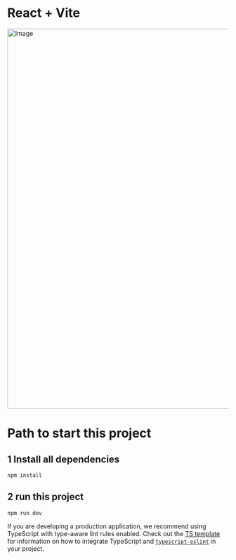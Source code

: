 # React + Vite

<img width="1679" height="864" alt="Image" src="https://github.com/user-attachments/assets/950f917c-172c-4da5-a48a-f75b85467969" />

# Path to start this project 
## 1 Install all dependencies 
```
npm install
```

## 2 run this project
```
npm run dev
```



If you are developing a production application, we recommend using TypeScript with type-aware lint rules enabled. Check out the [TS template](https://github.com/vitejs/vite/tree/main/packages/create-vite/template-react-ts) for information on how to integrate TypeScript and [`typescript-eslint`](https://typescript-eslint.io) in your project.
